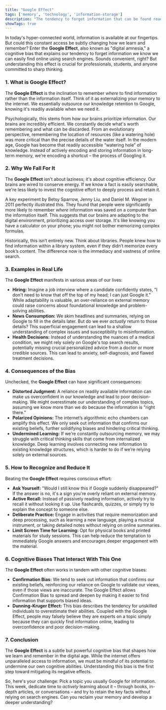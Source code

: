 ```yaml
---
title: "Google Effect"
tags: ['memory', 'technology', 'information-storage']
description: "The tendency to forget information that can be found readily online by using search engines."
showTags: true
---
```



In today's hyper-connected world, information is available at our fingertips. But could this constant access be subtly changing how we learn and remember? Enter the **Google Effect**, also known as "digital amnesia," a cognitive bias that explains our tendency to forget information we know we can easily find online using search engines. Sounds convenient, right? But understanding this effect is crucial for professionals, students, and anyone committed to sharp thinking.

### 1. What is Google Effect?

The **Google Effect** is the inclination to remember *where* to find information rather than the information itself. Think of it as externalizing your memory to the internet. We essentially outsource our knowledge retention to Google, knowing it's readily available when we need it.

Psychologically, this stems from how our brains prioritize information. Our brains are incredibly efficient. We constantly decide what's worth remembering and what can be discarded. From an evolutionary perspective, remembering the location of resources (like a watering hole) was more critical than the precise details of the water itself. In the modern age, Google has become that readily accessible “watering hole” of knowledge. Instead of actively encoding and storing information in long-term memory, we’re encoding a shortcut – the process of Googling it.

### 2. Why We Fall For It

The **Google Effect** isn't about laziness; it's about cognitive efficiency. Our brains are wired to conserve energy. If we know a fact is easily searchable, we're less likely to invest the cognitive effort to deeply process and retain it.

A key experiment by Betsy Sparrow, Jenny Liu, and Daniel M. Wegner in 2011 perfectly illustrated this. They found that people were significantly more likely to remember *where* information was saved on a computer than the information itself. This suggests that our brains are adapting to the digital environment, prioritizing access over storage. It's like knowing you have a calculator on your phone; you might not bother memorizing complex formulas.

Historically, this isn’t entirely new. Think about libraries. People knew how to find information within a library system, even if they didn’t memorize every book’s content. The difference now is the immediacy and vastness of online search.

### 3. Examples in Real Life

The **Google Effect** manifests in various areas of our lives:

*   **Hiring:** Imagine a job interview where a candidate confidently states, "I don't need to know that off the top of my head; I can just Google it." While adaptability is valuable, an over-reliance on external memory could raise concerns about foundational knowledge and problem-solving abilities.
*   **News Consumption:** We skim headlines and summaries, relying on Google to fill in the details later. But do we ever *actually* return to those details? This superficial engagement can lead to a shallow understanding of complex issues and susceptibility to misinformation.
*   **Health Decisions:** Instead of understanding the nuances of a medical condition, we might rely solely on Google's top search results, potentially missing crucial personalized advice from a doctor or more credible sources. This can lead to anxiety, self-diagnosis, and flawed treatment decisions.

### 4. Consequences of the Bias

Unchecked, the **Google Effect** can have significant consequences:

*   **Distorted Judgment:** A reliance on readily available information can make us overconfident in our knowledge and lead to poor decision-making. We might overestimate our understanding of complex topics, assuming we know more than we do because the information is "right there."
*   **Polarized Opinions:** The internet’s algorithmic echo chambers can amplify this effect. We only seek out information that confirms our existing beliefs, further solidifying biases and hindering critical thinking.
*   **Undermined Learning:** If we’re constantly outsourcing memory, we may struggle with critical thinking skills that come from internalized knowledge. Deep learning involves connecting new information to existing knowledge structures, which is harder to do if we’re relying solely on external sources.

### 5. How to Recognize and Reduce It

Beating the **Google Effect** requires conscious effort:

*   **Ask Yourself:** "Would I still know this if Google suddenly disappeared?" If the answer is no, it's a sign you're overly reliant on external memory.
*   **Active Recall:** Instead of passively reading information, actively try to recall it without looking it up. Use flashcards, quizzes, or simply try to explain the concept to someone else.
*   **Deliberate Practice:** Engage in activities that require memorization and deep processing, such as learning a new language, playing a musical instrument, or taking detailed notes without relying on online summaries.
*   **Limit Screen Time for Learning:** Opt for physical books and printed materials for study sessions. This can help reduce the temptation to immediately Google answers and encourages deeper engagement with the material.

### 6. Cognitive Biases That Interact With This One

The **Google Effect** often works in tandem with other cognitive biases:

*   **Confirmation Bias:** We tend to seek out information that confirms our existing beliefs, reinforcing our reliance on Google to validate our views, even if those views are inaccurate. The Google Effect allows Confirmation Bias to spread and deepen by making it easier to find information that supports biased ideas.
*   **Dunning-Kruger Effect:** This bias describes the tendency for unskilled individuals to overestimate their abilities. Coupled with the Google Effect, people may falsely believe they are experts on a topic simply because they can quickly find information online, leading to overconfidence and poor decision-making.

### 7. Conclusion

The **Google Effect** is a subtle but powerful cognitive bias that shapes how we learn and remember in the digital age. While the internet offers unparalleled access to information, we must be mindful of its potential to undermine our own cognitive abilities. Understanding this bias is the first step toward mitigating its negative effects.

So, here's your challenge: Pick a topic you usually Google for information. This week, dedicate time to *actively* learning about it – through books, in-depth articles, or conversations – and try to retain the key facts without relying on search engines. Can you reclaim your memory and develop a deeper understanding?

